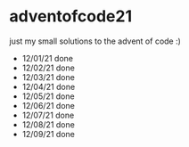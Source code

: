 # adventofcode21

just my small solutions to the advent of code :)

- 12/01/21 done
- 12/02/21 done
- 12/03/21 done
- 12/04/21 done
- 12/05/21 done
- 12/06/21 done
- 12/07/21 done
- 12/08/21 done
- 12/09/21 done